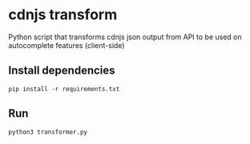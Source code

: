 # cdnjs transform
Python script that transforms cdnjs json output from API to be used on autocomplete features (client-side)

## Install dependencies
```
pip install -r requirements.txt
```

## Run
```
python3 transformer.py
```
